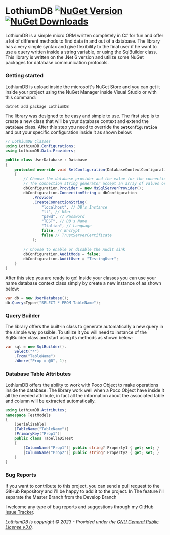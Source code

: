 # LothiumDB [![NuGet Version](https://img.shields.io/nuget/v/LothiumDB.svg?style=flat)](https://www.nuget.org/packages/LothiumDB/) [![NuGet Downloads](https://img.shields.io/nuget/v/LothiumDB.svg?style=flat)](https://www.nuget.org/packages/LothiumDB/)

LothiumDB is a simple micro ORM written completely in C# for fun and offer a lot of different methods to find data in and out of a database. The library has a very simple syntax and give flexibility to the final user if he want to use a query written inside a string variable, or using the SqlBuilder class.
This library is written on the .Net 6 version and utilize some NuGet packages for database communication protocols.

### Getting started

LothiumDB is upload inside the microsoft's NuGet Store and you can get it inside your project using the NuGet Manager inside Visual Studio or with this command:

```nuget
dotnet add package LothiumDB
```

The library was designed to be easy and simple to use.
The first step is to create a new class that will be your database context and extend the **`Database`** class.
After this step you need to override the **`SetConfiguration`** and put your specific configuration inside it as shown below:

```csharp
// LothiumDB Classes
using LothiumDB.Configurations;
using LothiumDB.Data.Providers;

public class UserDatabase : Database
{
    protected override void SetConfiguration(DatabaseContextConfiguration dbConfiguration)
    {
        // Choose the database provider and the value for the connection's string 
        // The connection string generator accept an array of values ore the final formatted connection string
        dbConfiguration.Provider = new MsSqlServerProvider();
        dbConfiguration.ConnectionString = dbConfiguration
            .Provider
            .CreateConnectionString(
                "localhost", // DB's Instance
                "lt", // USer
                "pswd", // Password
                "TEST", // DB's Name
                "Italian", // Language
                false, // Encrypt
                false // TrustServerCertificate
            );
        
        // Choose to enable or disable the Audit sink
        dbConfiguration.AuditMode = false;
        dbConfiguration.AuditUser = "TestingUser";
    }
}
```

After this step you are ready to go! Inside your classes you can use your name database context class simply by create a new instance of as shown below:

```csharp
var db = new UserDatabase();
db.Query<Type>("SELECT * FROM TableName");
```

### Query Builder

The library offers the built-in class to generate automatically a new query in the simple way possible.
To utilize it you will need to instance of the SqlBuilder class and start using its methods as shown below:

```csharp
var sql = new SqlBuilder().
    Select("*")
    .From("TableName")
    .Where("Prop = @0", 1);
```

### Database Table Attributes

LothiumDB offers the ability to work with Poco Object to make operations inside the database.
The library work well when a Poco Object have inside it all the needed attribute, in fact all the information about the associated table and column will be extracted automatically.

```csharp
using LothiumDB.Attributes;
namespace TestModels
{
    [Serializable]
    [TableName("TableName")]
    [PrimaryKey("Prop1")]
    public class TabellaDiTest
    {
        [ColumnName("Prop1")] public string? Property1 { get; set; }
        [ColumnName("Prop2")] public string? Property2 { get; set; }
    }
}
```

### Bug Reports

If you want to contribute to this project, you can send a pull request to the GitHub Repository and i'll be happy to add it to the project.
In The feature i'll separate the Master Branch from the Develop Branch

I welcome any type of bug reports and suggestions through my GitHub [Issue Tracker](https://github.com/AndreaSantinato/LothiumDB/issues).

_LothiumDB is copyright &copy; 2023 - Provided under the [GNU General Public License v3.0](https://github.com/AndreaSantinato/LothiumDB/blob/main/LICENSE)._
